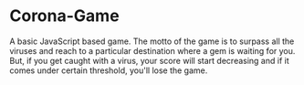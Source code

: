 # Corona-Game
A basic JavaScript based game. The motto of the game is to surpass all the viruses and reach to a particular destination where a gem is waiting for you.
But, if you get caught with a virus, your score will start decreasing and if it comes under certain threshold, you'll lose the game.

